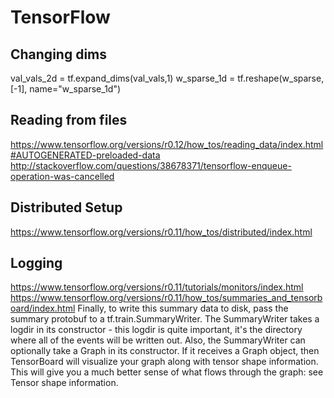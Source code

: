 # TensorFlow

## Changing dims
val_vals_2d = tf.expand_dims(val_vals,1)
w_sparse_1d = tf.reshape(w_sparse, [-1], name="w_sparse_1d")

## Reading from files
https://www.tensorflow.org/versions/r0.12/how_tos/reading_data/index.html#AUTOGENERATED-preloaded-data
http://stackoverflow.com/questions/38678371/tensorflow-enqueue-operation-was-cancelled


## Distributed Setup
https://www.tensorflow.org/versions/r0.11/how_tos/distributed/index.html

## Logging
https://www.tensorflow.org/versions/r0.11/tutorials/monitors/index.html
https://www.tensorflow.org/versions/r0.11/how_tos/summaries_and_tensorboard/index.html
Finally, to write this summary data to disk, pass the summary protobuf to a tf.train.SummaryWriter.
The SummaryWriter takes a logdir in its constructor - this logdir is quite important, it's the directory where all of the events will be written out. Also, the SummaryWriter can optionally take a Graph in its constructor. If it receives a Graph object, then TensorBoard will visualize your graph along with tensor shape information. This will give you a much better sense of what flows through the graph: see Tensor shape information.
